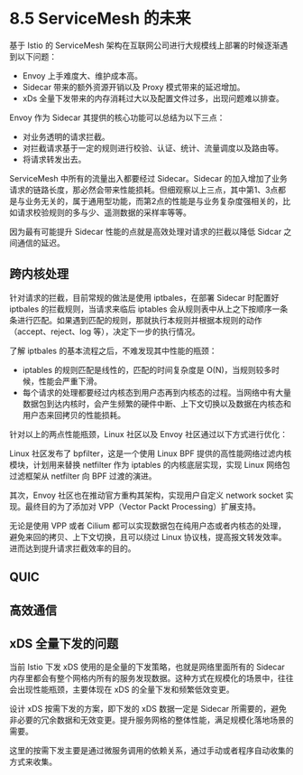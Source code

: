 # 8.5 ServiceMesh 的未来

基于 Istio 的 ServiceMesh 架构在互联网公司进行大规模线上部署的时候逐渐遇到以下问题：

- Envoy 上手难度大、维护成本高。
- Sidecar 带来的额外资源开销以及 Proxy 模式带来的延迟增加。
- xDs 全量下发带来的内存消耗过大以及配置文件过多，出现问题难以排查。


Envoy 作为 Sidecar 其提供的核心功能可以总结为以下三点：

- 对业务透明的请求拦截。
- 对拦截请求基于一定的规则进行校验、认证、统计、流量调度以及路由等。
- 将请求转发出去。

ServiceMesh 中所有的流量出入都要经过 Sidecar。Sidecar 的加入增加了业务请求的链路长度，那必然会带来性能损耗。但细观察以上三点，其中第1、3点都是与业务无关的，属于通用型功能，而第2点的性能是与业务复杂度强相关的，比如请求校验规则的多与少、遥测数据的采样率等等。

因为最有可能提升 Sidecar 性能的点就是高效处理对请求的拦截以降低 Sidcar 之间通信的延迟。

## 跨内核处理

针对请求的拦截，目前常规的做法是使用 iptbales，在部署 Sidecar 时配置好 iptbales 的拦截规则，当请求来临后 iptables 会从规则表中从上之下按顺序一条条进行匹配。如果遇到匹配的规则，那就执行本规则并根据本规则的动作（accept、reject、log 等），决定下一步的执行情况。

了解 iptbales 的基本流程之后，不难发现其中性能的瓶颈：

- iptables 的规则匹配是线性的，匹配的时间复杂度是 O(N)，当规则较多时候，性能会严重下滑。
- 每个请求的处理都要经过内核态到用户态再到内核态的过程。当网络中有大量数据包到达内核时，会产生频繁的硬件中断、上下文切换以及数据在内核态和用户态来回拷贝的性能损耗。

针对以上的两点性能瓶颈，Linux 社区以及 Envoy 社区通过以下方式进行优化：

Linux 社区发布了 bpfilter，这是一个使用 Linux BPF 提供的高性能网络过滤内核模块，计划用来替换 netfilter 作为 iptables 的内核底层实现，实现 Linux 网络包过滤框架从 netfilter 向 BPF 过渡的演进。

其次，Envoy 社区也在推动官方重构其架构，实现用户自定义 network socket 实现。最终目的为了添加对 VPP（Vector Packt Processing）扩展支持。

无论是使用 VPP 或者 Cilium 都可以实现数据包在纯用户态或者内核态的处理，避免来回的拷贝、上下文切换，且可以绕过 Linux 协议栈，提高报文转发效率。进而达到提升请求拦截效率的目的。

## QUIC


## 高效通信

## xDS 全量下发的问题

当前 Istio 下发 xDS 使用的是全量的下发策略，也就是网络里面所有的 Sidecar 内存里都会有整个网格内所有的服务发现数据。这种方式在规模化的场景中，往往会出现性能瓶颈，主要体现在 xDS 的全量下发和频繁低效变更。

设计 xDS 按需下发的方案，即下发的 xDS 数据一定是 Sidecar 所需要的，避免非必要的冗余数据和无效变更。提升服务网格的整体性能，满足规模化落地场景的需要。

这里的按需下发主要是通过微服务调用的依赖关系，通过手动或者程序自动收集的方式来收集。

